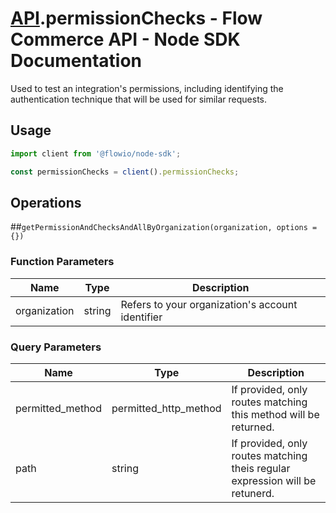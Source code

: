 # [API](README.md).permissionChecks - Flow Commerce API - Node SDK Documentation

Used to test an integration&#x27;s permissions, including identifying the authentication technique that will be used for similar requests.

## Usage

```JavaScript
import client from '@flowio/node-sdk';

const permissionChecks = client().permissionChecks;
```

## Operations

##`getPermissionAndChecksAndAllByOrganization(organization, options = {})`

### Function Parameters

| Name  | Type | Description |
| ---- | ---- | ---- |
| organization | string | Refers to your organization&#x27;s account identifier |

### Query Parameters

| Name  | Type | Description |
| ---- | ---- | ---- |
| permitted_method | permitted_http_method | If provided, only routes matching this method will be returned. |
| path | string | If provided, only routes matching theis regular expression will be retunerd. |

